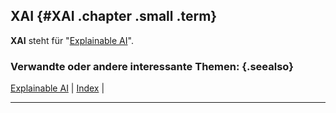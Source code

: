 ## XAI {#XAI .chapter .small .term}

**XAI** steht für "[Explainable AI](#Explainable-AI)".

### Verwandte oder andere interessante Themen: {.seealso}

[Explainable AI](#Explainable-AI) |
[Index](#Index) |

----



